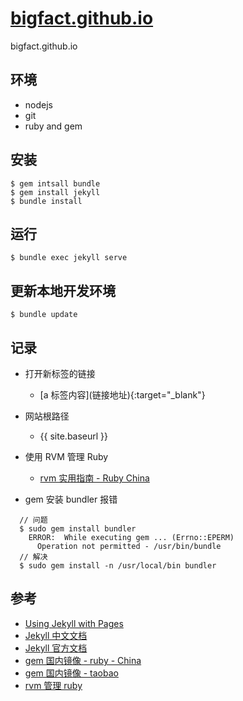 # [bigfact.github.io](https://bigfact.github.io)
bigfact.github.io

## 环境
* nodejs
* git
* ruby and gem

## 安装
```
$ gem intsall bundle
$ gem install jekyll
$ bundle install
```

## 运行
```
$ bundle exec jekyll serve
```

## 更新本地开发环境
```
$ bundle update
```

## 记录

* 打开新标签的链接
  * [a 标签内容]\(链接地址){:target="_blank"}
  
* 网站根路径
  * {{ site.baseurl }}

* 使用 RVM 管理 Ruby
  * [rvm 实用指南 - Ruby China](https://ruby-china.org/topics/576)
  
* gem 安装 bundler 报错
```
  // 问题
  $ sudo gem install bundler
    ERROR:  While executing gem ... (Errno::EPERM)
      Operation not permitted - /usr/bin/bundle
  // 解决
  $ sudo gem install -n /usr/local/bin bundler
```


## 参考

* [Using Jekyll with Pages](https://help.github.com/articles/using-jekyll-as-a-static-site-generator-with-github-pages/)
* [Jekyll 中文文档](http://jekyll.bootcss.com/docs/home/)
* [Jekyll 官方文档](http://jekyllrb.com)
* [gem 国内镜像 - ruby - China](http://gems.ruby-china.org/)
* [gem 国内镜像 - taobao](https://ruby.taobao.org/)
* [rvm 管理 ruby](https://ruby-china.org/wiki/rvm-guide)